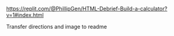 https://replit.com/@PhillipGen/HTML-Debrief-Build-a-calculator?v=1#index.html

Transfer directions and image to readme
